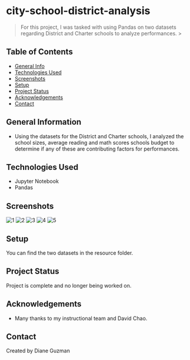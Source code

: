 # city-school-district-analysis
> For this project, I was tasked with using Pandas on two datasets regarding District and Charter schools to analyze
performances. >

## Table of Contents
* [General Info](#general-information)
* [Technologies Used](#technologies-used)
* [Screenshots](#screenshots)
* [Setup](#setup)
* [Project Status](#project-status)
* [Acknowledgements](#acknowledgements)
* [Contact](#contact)


## General Information
- Using the datasets for the District and Charter schools, I analyzed the school sizes, average reading and math scores
schools budget to determine if any of these are contributing factors for performances.


## Technologies Used
- Jupyter Notebook
- Pandas


## Screenshots
![1](https://user-images.githubusercontent.com/117790100/236305428-005a4a0a-1181-4532-90ac-38c617643f8a.png)
![2](https://user-images.githubusercontent.com/117790100/236305431-98ad6a4d-9e62-47c7-a804-419f7d4f697e.png)
![3](https://user-images.githubusercontent.com/117790100/236305432-d77115d9-f272-48cc-bbff-ee65db613590.png)
![4](https://user-images.githubusercontent.com/117790100/236305433-6a64bae4-1eaf-4a8e-96f2-1938923e92ed.png)
![5](https://user-images.githubusercontent.com/117790100/236305435-f44133a6-10ff-4322-8595-0a67fcc43de9.png)


## Setup
You can find the two datasets in the resource folder.


## Project Status
Project is complete and no longer being worked on.


## Acknowledgements
- Many thanks to my instructional team and David Chao.


## Contact
Created by Diane Guzman

